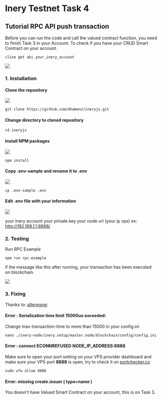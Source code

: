 # Inery Testnet Task 4

## Tutorial RPC API push transaction

Before you can run the code and call the valued contract function, you need to finish Task 3 in your Account.
To check if you have your CRUD Smart Contract on your account.

```
cline get abi your_inery_account
```

![](https://i.imgur.com/RCv272L.png)

### 1. Installation

#### Clone the repository

![](https://i.imgur.com/xgTuHhp.png)

```
git clone https://github.com/dhamenz/ineryjs.git
```

#### Change directory to cloned repository

```
cd ineryjs
```

#### Install NPM packages

![](https://i.imgur.com/aSuvjzE.png)

```
npm install
```

#### Copy .env-sample and rename it to .env

![](https://i.imgur.com/j3oKCu7.png)

```
cp .env-sample .env
```

#### Edit .env file with your information

![](https://i.imgur.com/oA2OXr9.png)

your inery account 
your private key
your node url (your ip vps) ex: http://192.168.1.1:8888/

### 2. Testing 

Run RPC Example

```
npm run rpc-example
```

if the message like this after running, your transaction has been executed on blockchain.

![](https://i.imgur.com/wgzd9eD.png)

### 3. Fixing

Thanks to: [alteregogi](https://github.com/alteregogi)

#### Error : Serialization time limit 15000us exceeded:

Change max-transaction-time to more than 15000 in your config.ini

```
nano ./inery-node/inery.setup/master.node/blockchain/config/config.ini
```

#### Error : connect ECONNREFUSED NODE_IP_ADDRESS:8888

Make sure to open your port setting on your VPS provider dashboard and make sure your VPS port **8888** is open, try to check it on [portchecker.co](https://portchecker.co/)

```
sudo ufw allow 8888
```

#### Error: missing create.issuer ( type=name )

You doesn't have Valued Smart Contract on your account, this is on Task 3.
